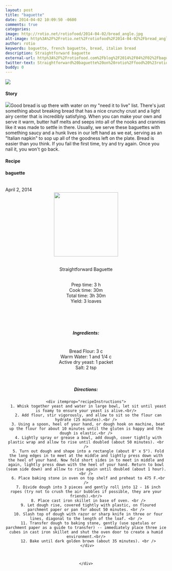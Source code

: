 ```yaml
---
layout: post
title: "baguette"
date: 2014-04-02 10:09:50 -0600
comments: true
categories: 
image: http://rotio.net/rotiofood/2014-04-02/bread_angle.jpg
alt-image: http%3A%2F%2Frotio.net%2Frotiofood%2F2014-04-02%2Fbread_angle.jpg
author: rotio
keywords: baguette, french baguette, bread, italian bread
description: Straightforward baguette
external-url: http%3A%2F%2Frotiofood.com%2Fblog%2F2014%2F04%2F02%2Fbaguette%2F
twitter-text: Straightforward%20baguette%20on%20rotio%2Ffood%20%23rotiofood
buddy: 0
---
```

<!-- more -->
<img src="http://rotio.net/rotiofood/2014-04-02/bread_angle.jpg" />
<a href="https://plus.google.com/107103100819027957630?rel=author" style="display:none">{{page.author }}</a>


<h4>Story</b> </h4>
  <div>
	<p>
	<img src="http://rotio.net/rotiofood/2014-04-02/bread_all.jpg" />Good bread is up there with water on my "need it to live" list. There's just something about breaking bread that has a nice crunchy crust and a light airy center that is incredibly satisfying. When you can make your own and serve it warm, butter half melts and seeps into all of the nooks and crannies like it was made to settle in there. Usually, we serve these baguettes with something saucy and a hunk lives in our left hand as we eat, serving as an "Italian napkin" to sop up all of the goodness left on the plate. Bread is easier than you think. If you fail the first time, try and try again. Once you nail it, you won't go back.</p>  
  </div>

<h4>Recipe</b> </h4> 
  <div itemscope itemtype="http://schema.org/Recipe" >
  <h4 itemprop="name">baguette</h4>
  
  <br />
    April 2, 2014
<center>
  <img itemprop="image" width="200px"  src="http://rotio.net/rotiofood/2014-04-02/bread_close.jpg" />
  
  <br /><span itemprop="description">Straightforward Baguette</span><br />

  <br />Prep time: <time datetime="PT3H" itemprop="prepTime">3 h</time> 
  <br />Cook time: <time datetime="PT0H30M" itemprop="cookTime">30m</time>
  <br />Total time: <time datetime="PT3H30M" itemprop="totalTime">3h 30m</time>
  <br />Yield: <span itemprop="recipeYield">3 loaves</span>
  
  <br />
  

  <br /><h5>Ingredients:</h5>
  <br /> 
    <span itemprop="ingredients" itemscope itemtype="http://schema.org/RecipeIngredient">
      <span itemprop="name">Bread Flour</span>: 
      <span itemprop="amount">3 c</span> 
    </span><br />
    <span itemprop="ingredients" itemscope itemtype="http://schema.org/RecipeIngredient">
      <span itemprop="name">Warm Water</span>:
      <span itemprop="amount">1 and 1/4 c</span>
    </span><br />
	<span itemprop="ingredients" itemscope itemtype="http://schema.org/RecipeIngredient">
      <span itemprop="name">Active dry yeast</span>:
      <span itemprop="amount">1 packet</span>
    </span><br />
	<span itemprop="ingredients" itemscope itemtype="http://schema.org/RecipeIngredient">
      <span itemprop="name">Salt</span>:
      <span itemprop="amount">2 tsp</span>
    </span><br />

	

	
  <br /><h5>Directions:</h5>
	
    <div itemprop="recipeInstructions">
	  1. Whisk together yeast and water in large bowl, let sit until yeast is foamy to ensure your yeast is alive.<br/>
      2. Add flour, stir vigorously, and allow to sit so the flour can hydrate (25 minutes).<br />
	  3. Using a spoon, heel of your hand, or dough hook on machine, beat up the flour for about 10 minutes until the gluten is happy and the dough is elastic.<br />
	  4. Lightly spray or grease a bowl, add dough, cover tightly with plastic wrap and allow to rise until doubled (about 50 minutes). <br />
      5. Turn out dough and shape into a rectangle (about 8" x 5"). Fold the long edges in to meet at the middle and lightly press down with the heel of your hand. Now fold short sides in to meet in middle and again, lightly press down with the heel of your hand. Return to bowl (seam side down) and allow to rise again until doubled (about 1 hour).<br />
	  6. Place baking stone in oven on top shelf and preheat to 475 F.<br />
	  7. Divide dough into 3 pieces and gently roll into 12 - 16 inch ropes (try not to crush the air bubbles if possible, they are your friends).<br/>
	  8. Place cast iron skillet in base of oven. <br />
	  9. Let dough rise, covered tightly with plastic, on floured parchment paper or pan for about 50 minutes. <br />
	  10. Slash top of dough with razor or sharp knife in three or four lines, diagonal to the length of the loaf. <br />
	  11. Transfer dough to baking stone, gently (use spatulas or parchment paper as a guide to transfer) -- immediately place three ice cubes in cast iron skillet and shut the oven door to create a humid environment.<br/>
	  12. Bake until dark golden brown (about 35 minutes). <br />
	 </div>

	

	</div>


